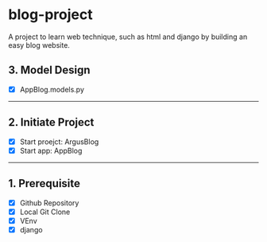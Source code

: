 # blog-project

A project to learn web technique, such as html and django by building an easy blog website.

## 3. Model Design

- [x] AppBlog.models.py

---

## 2. Initiate Project

- [x] Start proejct: ArgusBlog
- [x] Start app: AppBlog

---

## 1. Prerequisite

- [x] Github Repository
- [x] Local Git Clone
- [x] VEnv
- [x] django
